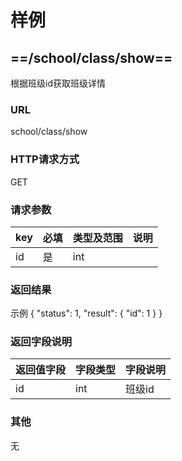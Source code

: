 
样例
=================

## ==/school/class/show==
根据班级id获取班级详情

### URL
school/class/show

### HTTP请求方式
GET

### 请求参数
key|必填|类型及范围|说明
---|---|---|---
id|是|int|


### 返回结果
示例
    {
      "status": 1,
      "result": {
        "id": 1
      }
    }


    
### 返回字段说明
返回值字段|字段类型|字段说明
---|---|---
id|int|班级id


### 其他
无
